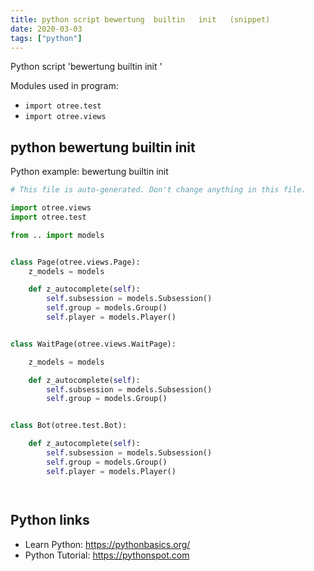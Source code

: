 ```yaml
---
title: python script bewertung  builtin   init   (snippet)
date: 2020-03-03
tags: ["python"]
---
```

Python script 'bewertung  builtin   init  '


Modules used in program: 
* `import otree.test`
* `import otree.views`

## python bewertung  builtin   init  

Python example: bewertung  builtin   init  

```python
# This file is auto-generated. Don't change anything in this file.

import otree.views
import otree.test

from .. import models


class Page(otree.views.Page):
    z_models = models

    def z_autocomplete(self):
        self.subsession = models.Subsession()
        self.group = models.Group()
        self.player = models.Player()


class WaitPage(otree.views.WaitPage):

    z_models = models

    def z_autocomplete(self):
        self.subsession = models.Subsession()
        self.group = models.Group()


class Bot(otree.test.Bot):

    def z_autocomplete(self):
        self.subsession = models.Subsession()
        self.group = models.Group()
        self.player = models.Player()




```

## Python links

- Learn Python: https://pythonbasics.org/
- Python Tutorial: https://pythonspot.com
